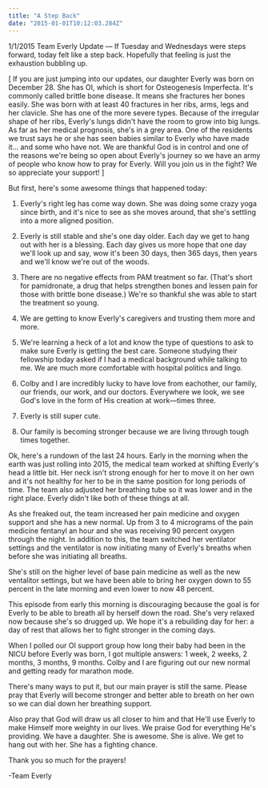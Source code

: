 ```yaml
---
title: "A Step Back"
date: "2015-01-01T10:12:03.284Z"
---
```


1/1/2015 Team Everly Update — If Tuesday and Wednesdays were steps forward, today felt like a step back. Hopefully that feeling is just the exhaustion bubbling up.

[ If you are just jumping into our updates, our daughter Everly was born on December 28. She has OI, which is short for Osteogenesis Imperfecta. It's commonly called brittle bone disease. It means she fractures her bones easily. She was born with at least 40 fractures in her ribs, arms, legs and her clavicle. She has one of the more severe types. Because of the irregular shape of her ribs, Everly's lungs didn't have the room to grow into big lungs. As far as her medical prognosis, she's in a grey area. One of the residents we trust says he or she has seen babies similar to Everly who have made it... and some who have not. We are thankful God is in control and one of the reasons we're being so open about Everly's journey so we have an army of people who know how to pray for Everly. Will you join us in the fight? We so appreciate your support! ]

But first, here's some awesome things that happened today:

1. Everly's right leg has come way down. She was doing some crazy yoga since birth, and it's nice to see as she moves around, that she's settling into a more aligned position.

2. Everly is still stable and she's one day older. Each day we get to hang out with her is a blessing. Each day gives us more hope that one day we'll look up and say, wow it's been 30 days, then 365 days, then years and we'll know we're out of the woods.

3. There are no negative effects from PAM treatment so far. (That's short for pamidronate, a drug that helps strengthen bones and lessen pain for those with brittle bone disease.) We're so thankful she was able to start the treatment so young.

4. We are getting to know Everly's caregivers and trusting them more and more.

5. We're learning a heck of a lot and know the type of questions to ask to make sure Everly is getting the best care. Someone studying their fellowship today asked if I had a medical background while talking to me. We are much more comfortable with hospital politics and lingo.

6. Colby and I are incredibly lucky to have love from eachother, our family, our friends, our work, and our doctors. Everywhere we look, we see God's love in the form of His creation at work—times three.

7. Everly is still super cute.

8. Our family is becoming stronger because we are living through tough times together.

Ok, here's a rundown of the last 24 hours. Early in the morning when the earth was just rolling into 2015, the medical team worked at shifting Everly's head a little bit. Her neck isn't strong enough for her to move it on her own and it's not healthy for her to be in the same position for long periods of time. The team also adjusted her breathing tube so it was lower and in the right place. Everly didn't like both of these things at all.

As she freaked out, the team increased her pain medicine and oxygen support and she has a new normal. Up from 3 to 4 micrograms of the pain medicine fentanyl an hour and she was receiving 90 percent oxygen through the night. In addition to this, the team switched her ventilator settings and the ventilator is now initiating many of Everly's breaths when before she was initiating all breaths.

She's still on the higher level of base pain medicine as well as the new ventalitor settings, but we have been able to bring her oxygen down to 55 percent in the late morning and even lower to now 48 percent.

This episode from early this morning is discouraging because the goal is for Everly to be able to breath all by herself down the road. She's very relaxed now because she's so drugged up. We hope it's a rebuilding day for her: a day of rest that allows her to fight stronger in the coming days.

When I polled our OI support group how long their baby had been in the NICU before Everly was born, I got multiple answers: 1 week, 2 weeks, 2 months, 3 months, 9 months. Colby and I are figuring out our new normal and getting ready for marathon mode.

There's many ways to put it, but our main prayer is still the same. Please pray that Everly will become stronger and better able to breath on her own so we can dial down her breathing support.

Also pray that God will draw us all closer to him and that He'll use Everly to make Himself more weighty in our lives. We praise God for everything He's providing. We have a daughter. She is awesome. She is alive. We get to hang out with her. She has a fighting chance.

Thank you so much for the prayers!

-Team Everly
